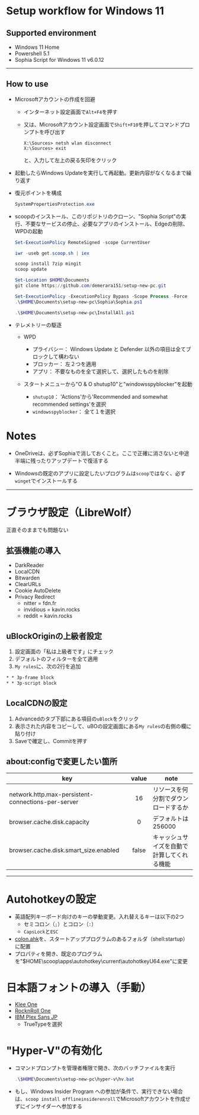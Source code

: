 # Setup workflow for Windows 11

## Supported environment
  * Windows 11 Home
  * Powershell 5.1
  * Sophia Script for Windows 11 v6.0.12

***

## How to use
* Microsoftアカウントの作成を回避
  * インターネット設定画面で`Alt+F4`を押す
  * 又は、Microsoftアカウント設定画面で`Shift+F10`を押してコマンドプロンプトを呼び出す

    ```CMD
    X:\Sources> netsh wlan disconnect
    X:\Sources> exit
    ```
    と、入力して左上の戻る矢印をクリック

* 起動したらWindows Updateを実行して再起動。更新内容がなくなるまで繰り返す

* 復元ポイントを構成

  ```powershell
  SystemPropertiesProtection.exe
  ```

* scoopのインストール、このリポジトリのクローン、"Sophia Script"の実行、不要なサービスの停止、必要なアプリのインストール、Edgeの削除、WPDの起動

  ```powershell
  Set-ExecutionPolicy RemoteSigned -scope CurrentUser

  iwr -useb get.scoop.sh | iex

  scoop install 7zip mingit
  scoop update

  Set-Location $HOME\Documents
  git clone https://github.com/demerara151/setup-new-pc.git

  Set-ExecutionPolicy -ExecutionPolicy Bypass -Scope Process -Force
  .\$HOME\Documents\setup-new-pc\Sophia\Sophia.ps1

  .\$HOME\Documents\setup-new-pc\InstallAll.ps1

  ```

* テレメトリーの駆逐
  * WPD
    * プライバシー： Windows Update と Defender 以外の項目は全てブロックして構わない
    * ブロッカー： 左２つを適用
    * アプリ： 不要なものを全て選択して、選択したものを削除

  * スタートメニューから"O & O shutup10"と"windowsspyblocker"を起動
    * `shutup10`： 'Actions'から'Recommended and somewhat recommended settings'を選択
    * `windowsspyblocker`： 全て１を選択

# Notes
* OneDriveは、必ずSophiaで消しておくこと。ここで正確に消さないと中途半端に残ったりアップデートで復活する

* Windowsの既定のアプリに設定したいプログラムは`scoop`ではなく、必ず`winget`でインストールする

***

# ブラウザ設定（LibreWolf）
正直そのままでも問題ない


## 拡張機能の導入
* DarkReader
* LocalCDN
* Bitwarden
* ClearURLs
* Cookie AutoDelete
* Privacy Redirect
  * nitter = fdn.fr
  * invidious = kavin.rocks
  * reddit = kavin.rocks


## uBlockOriginの上級者設定
1. 設定画面の「私は上級者です」にチェック
2. デフォルトのフィルターを全て適用
3. `My rules`に、次の2行を追加

  ```txt
  * * 3p-frame block
  * * 3p-script block
  ```


## LocalCDNの設定
1. Advancedのタブ下部にある項目の`uBlock`をクリック
2. 表示された内容をコピーして、uBOの設定画面にある`My rules`の右側の欄に貼り付け
3. Saveで確定し、Commitを押す


## about:configで変更したい箇所

| key                                                | value | note                                       |
| -------------------------------------------------- | :---: | ------------------------------------------ |
| network.http.max-persistent-connections-per-server |  16   | リソースを何分割でダウンロードするか       |
| browser.cache.disk.capacity                        |   0   | デフォルトは256000                         |
| browser.cache.disk.smart_size.enabled              | false | キャッシュサイズを自動で計算してくれる機能 |

***

# Autohotkeyの設定
* 英語配列キーボード向けのキーの挙動変更。入れ替えるキーは以下の2つ
  * セミコロン（`;`）とコロン（`:`）
  * `CapsLock`と`ESC`
* [colon.ahk](autohotkey/colon.ahk)を、スタートアッププログラムのあるフォルダ（shell:startup）に配置
* プロパティを開き、既定のプログラムを"$HOME\\scoop\\apps\\autohotkey\\current\\autohotkeyU64.exe"に変更


# 日本語フォントの導入（手動）
* [Klee One](https://github.com/fontworks-fonts/Klee)
* [RocknRoll One](https://github.com/fontworks-fonts/RocknRoll)
* [IBM Plex Sans JP](https://github.com/IBM/plex/releases)
  * TrueTypeを選択


# "Hyper-V"の有効化
* コマンドプロンプトを管理者権限で開き、次のバッチファイルを実行
  ```Powershell
  .\$HOME\Documents\setup-new-pc\hyper-v\hv.bat

  ```
* もし、Windows Insider Program への参加が条件で、実行できない場合は、`scoop install offlineinsiderenroll`でMicrosoftアカウントを作成せずにインサイダーへ参加する
